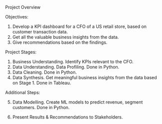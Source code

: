 Project Overview

Objectives: 

1. Develop a KPI dashboard for a CFO of a US retail store, based on customer transaction data.
2. Get all the valuable business insights from the data.
3. Give recommendations based on the findings.

Project Stages:

1. Business Understanding. Identify KPIs relevant to the CFO.
2. Data Understanding. Data Profiling. Done in Python.
3. Data Cleaning. Done in Python. 
4. Data Synthesis. Get meaningful business insights from the data based on Stage 1. Done in Tableau.

Additional Steps:

5. Data Modelling. Create ML models to predict revenue, segment customers. Done in Python.

6. Present Results & Recommendations to Stakeholders.
